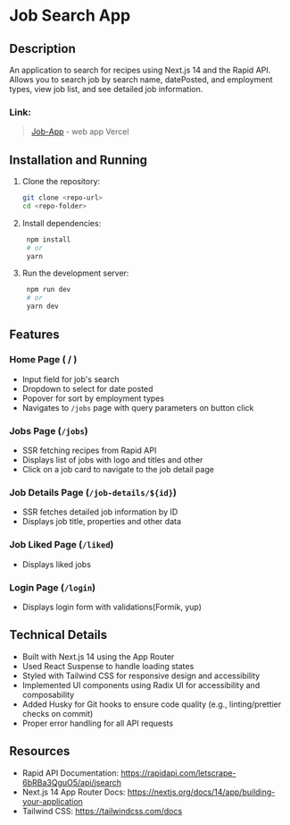 # Job Search App

## Description

An application to search for recipes using Next.js 14 and the Rapid API.  
Allows you to search job by search name, datePosted, and employment types, view job list, and see detailed job information.

### Link:

> [Job-App](https://find-job-kappa.vercel.app/) - web app Vercel

## Installation and Running

1. Clone the repository:

   ```bash
   git clone <repo-url>
   cd <repo-folder>
   ```

2. Install dependencies:

   ```bash
    npm install
    # or
    yarn
   ```

3. Run the development server:
   ```bash
    npm run dev
    # or
    yarn dev
   ```

## Features

### Home Page ( / )

- Input field for job's search
- Dropdown to select for date posted
- Popover for sort by employment types
- Navigates to `/jobs` page with query parameters on button click

### Jobs Page (`/jobs`)

- SSR fetching recipes from Rapid API
- Displays list of jobs with logo and titles and other
- Click on a job card to navigate to the job detail page

### Job Details Page (`/job-details/${id}`)

- SSR fetches detailed job information by ID
- Displays job title, properties and other data

### Job Liked Page (`/liked`)

- Displays liked jobs


### Login Page (`/login`)

- Displays login form with validations(Formik, yup)

## Technical Details

- Built with Next.js 14 using the App Router
- Used React Suspense to handle loading states
- Styled with Tailwind CSS for responsive design and accessibility
- Implemented UI components using Radix UI for accessibility and composability
- Added Husky for Git hooks to ensure code quality (e.g., linting/prettier checks on commit)
- Proper error handling for all API requests

## Resources

- Rapid API Documentation: https://rapidapi.com/letscrape-6bRBa3QguO5/api/jsearch
- Next.js 14 App Router Docs: https://nextjs.org/docs/14/app/building-your-application
- Tailwind CSS: https://tailwindcss.com/docs
